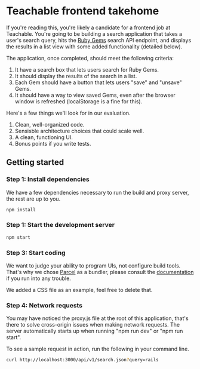 # Teachable frontend takehome

If you're reading this, you're likely a candidate for a frontend job at Teachable. You're going to be building a search application that takes a user's search query, hits the [Ruby Gems](https://rubygems.org/) search API endpoint, and displays the results in a list view with some added functionality (detailed below).

The application, once completed, should meet the following criteria:

1. It have a search box that lets users search for Ruby Gems.
2. It should display the results of the search in a list.
3. Each Gem should have a button that lets users "save" and "unsave" Gems.
4. It should have a way to view saved Gems, even after the browser window is refreshed (localStorage is a fine for this).

Here's a few things we'll look for in our evaluation.

1. Clean, well-organized code.
2. Sensisble architecture choices that could scale well.
3. A clean, functioning UI.
4. Bonus points if you write tests.

## Getting started

### Step 1: Install dependencies

We have a few dependencies necessary to run the build and proxy server, the rest are up to you.

```bash
npm install
```

### Step 1: Start the development server

```bash
npm start
```

### Step 3: Start coding

We want to judge your ability to program UIs, not configure build tools. That's why we chose [Parcel](https://parceljs.org/) as a bundler, please consult the [documentation](https://parceljs.org/getting_started.html) if you run into any trouble.

We added a CSS file as an example, feel free to delete that.

### Step 4: Network requests

You may have noticed the proxy.js file at the root of this application, that's there to solve cross-origin issues when making network requests. The server automatically starts up when running "npm run dev" or "npm run start".

To see a sample request in action, run the following in your command line.

```bash
curl http://localhost:3000/api/v1/search.json?query=rails
```
